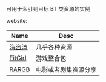 
可用于索引到目标 BT 类资源的实例

website: 

[hdw]: https://thepiratebay.org
[fitgirl]: https://fitgirl-repacks.site
[rargb]: https://rargb.to

| Name | Desc |
| ---- | ---- |
| [海盗湾][hdw] | 几乎各种资源 |
| [FitGirl][fitgirl] | 游戏整合包 |
| [RARGB][rargb] | 电影或者剧集资源分享 |
